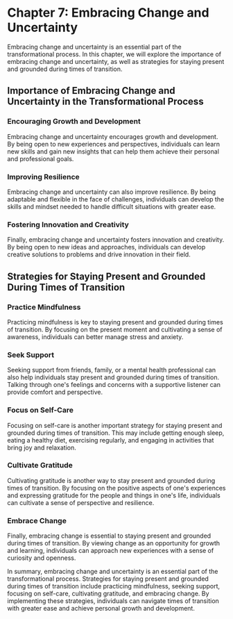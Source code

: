 Chapter 7: Embracing Change and Uncertainty
===========================================

Embracing change and uncertainty is an essential part of the transformational process. In this chapter, we will explore the importance of embracing change and uncertainty, as well as strategies for staying present and grounded during times of transition.

Importance of Embracing Change and Uncertainty in the Transformational Process
------------------------------------------------------------------------------

### Encouraging Growth and Development

Embracing change and uncertainty encourages growth and development. By being open to new experiences and perspectives, individuals can learn new skills and gain new insights that can help them achieve their personal and professional goals.

### Improving Resilience

Embracing change and uncertainty can also improve resilience. By being adaptable and flexible in the face of challenges, individuals can develop the skills and mindset needed to handle difficult situations with greater ease.

### Fostering Innovation and Creativity

Finally, embracing change and uncertainty fosters innovation and creativity. By being open to new ideas and approaches, individuals can develop creative solutions to problems and drive innovation in their field.

Strategies for Staying Present and Grounded During Times of Transition
----------------------------------------------------------------------

### Practice Mindfulness

Practicing mindfulness is key to staying present and grounded during times of transition. By focusing on the present moment and cultivating a sense of awareness, individuals can better manage stress and anxiety.

### Seek Support

Seeking support from friends, family, or a mental health professional can also help individuals stay present and grounded during times of transition. Talking through one's feelings and concerns with a supportive listener can provide comfort and perspective.

### Focus on Self-Care

Focusing on self-care is another important strategy for staying present and grounded during times of transition. This may include getting enough sleep, eating a healthy diet, exercising regularly, and engaging in activities that bring joy and relaxation.

### Cultivate Gratitude

Cultivating gratitude is another way to stay present and grounded during times of transition. By focusing on the positive aspects of one's experiences and expressing gratitude for the people and things in one's life, individuals can cultivate a sense of perspective and resilience.

### Embrace Change

Finally, embracing change is essential to staying present and grounded during times of transition. By viewing change as an opportunity for growth and learning, individuals can approach new experiences with a sense of curiosity and openness.

In summary, embracing change and uncertainty is an essential part of the transformational process. Strategies for staying present and grounded during times of transition include practicing mindfulness, seeking support, focusing on self-care, cultivating gratitude, and embracing change. By implementing these strategies, individuals can navigate times of transition with greater ease and achieve personal growth and development.


